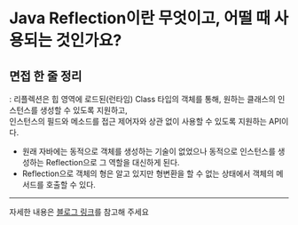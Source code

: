 # Java Reflection이란 무엇이고, 어떨 때 사용되는 것인가요? 

## 면접 한 줄 정리
: 리플렉션은 힙 영역에 로드된(런타임) Class 타입의 객체를 통해, 원하는 클래스의 인스턴스를 생성할 수 있도록 지원하고, <br>
인스턴스의 필드와 메소드를 접근 제어자와 상관 없이 사용할 수 있도록 지원하는 API이다.

- 원래 자바에는 동적으로 객체를 생성하는 기술이 없었으나 동적으로 인스턴스를 생성하는 Reflection으로 그 역할을 대신하게 된다.
- Reflection으로 객체의 형은 알고 있지만 형변환을 할 수 없는 상태에서 객체의 메서드를 호출할 수 있다.

---

자세한 내용은 [블로그 링크](https://velog.io/@may_yun/JAVA-Reflection-API)를 참고해 주세요
